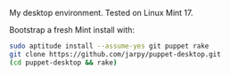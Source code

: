 My desktop environment. Tested on Linux Mint 17.

Bootstrap a fresh Mint install with:

```bash
sudo aptitude install --assume-yes git puppet rake
git clone https://github.com/jarpy/puppet-desktop.git
(cd puppet-desktop && rake)
```
